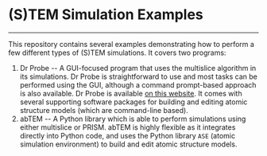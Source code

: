 # (S)TEM Simulation Examples
----
This repository contains several examples demonstrating how to perform a few different types of (S)TEM simulations.  It covers two programs:

1. Dr Probe -- A GUI-focused program that uses the multislice algorithm in its simulations.  Dr Probe is straightforward to use and most tasks can be performed using the GUI, although a command prompt-based approach is also available.  Dr Probe is available  [on this website](https://er-c.org/barthel/drprobe/).  It comes with several supporting software packages for building and editing atomic structure models (which are command-line based).
2. abTEM -- A Python library which is able to perform simulations using either multislice or PRISM.  abTEM is highly flexible as it integrates directly into Python code, and uses the Python library `ASE` (atomic simulation environment) to build and edit atomic structure models.
